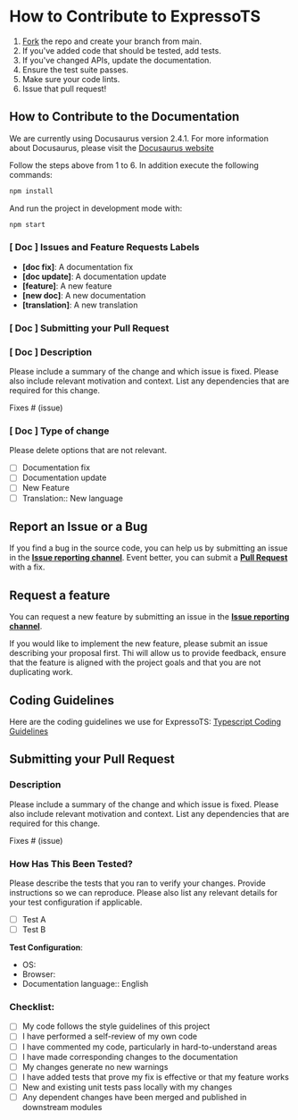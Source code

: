 # How to Contribute to ExpressoTS

1. [Fork](https://github.com/expressots/expressots-cli/fork) the repo and create your branch from main.
2. If you've added code that should be tested, add tests.
3. If you've changed APIs, update the documentation.
4. Ensure the test suite passes.
5. Make sure your code lints.
6. Issue that pull request!

## How to Contribute to the Documentation

We are currently using Docusaurus version 2.4.1. For more information about Docusaurus, please visit the [Docusaurus website](https://docusaurus.io/docs)

Follow the steps above from 1 to 6. In addition execute the following commands:

```bash
npm install
```

And run the project in development mode with:

```bash
npm start
```

### [ Doc ] Issues and Feature Requests Labels

-   **[doc fix]**: A documentation fix
-   **[doc update]**: A documentation update
-   **[feature]**: A new feature
-   **[new doc]**: A new documentation
-   **[translation]**: A new translation

### [ Doc ] Submitting your Pull Request

### [ Doc ] Description

Please include a summary of the change and which issue is fixed. Please also include relevant motivation and context. List any dependencies that are required for this change.

Fixes # (issue)

### [ Doc ] Type of change

Please delete options that are not relevant.

-   [ ] Documentation fix
-   [ ] Documentation update
-   [ ] New Feature
-   [ ] Translation:: New language

## Report an Issue or a Bug

If you find a bug in the source code, you can help us by submitting an issue in the **[Issue reporting channel](https://github.com/expressots/expressots-cli/issues)**. Event better, you can submit a **[Pull Request](https://github.com/expressots/expressots-cli/pulls)** with a fix.

## Request a feature

You can request a new feature by submitting an issue in the **[Issue reporting channel](https://github.com/expressots/expressots-cli/issues)**.

If you would like to implement the new feature, please submit an issue describing your proposal first. Thi will allow us to provide feedback, ensure that the feature is aligned with the project goals and that you are not duplicating work.

## Coding Guidelines

Here are the coding guidelines we use for ExpressoTS: [Typescript Coding Guidelines](https://github.com/rsaz/TypescriptCodingGuidelines/blob/main/TypeScriptCodingGuidelines.md)

## Submitting your Pull Request

### Description

Please include a summary of the change and which issue is fixed. Please also include relevant motivation and context. List any dependencies that are required for this change.

Fixes # (issue)

### How Has This Been Tested?

Please describe the tests that you ran to verify your changes. Provide instructions so we can reproduce. Please also list any relevant details for your test configuration if applicable.

-   [ ] Test A
-   [ ] Test B

**Test Configuration**:

-   OS:
-   Browser:
-   Documentation language:: English

### Checklist:

-   [ ] My code follows the style guidelines of this project
-   [ ] I have performed a self-review of my own code
-   [ ] I have commented my code, particularly in hard-to-understand areas
-   [ ] I have made corresponding changes to the documentation
-   [ ] My changes generate no new warnings
-   [ ] I have added tests that prove my fix is effective or that my feature works
-   [ ] New and existing unit tests pass locally with my changes
-   [ ] Any dependent changes have been merged and published in downstream modules
